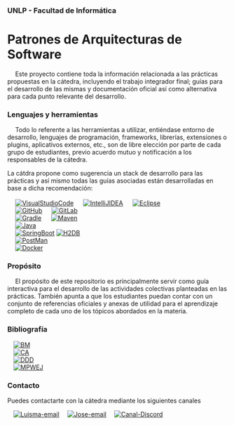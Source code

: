 ### UNLP - Facultad de Informática

# Patrones de Arquitecturas de Software

&emsp;
Este proyecto contiene toda la información relacionada a las prácticas propuestas en la cátedra, incluyendo el trabajo integrador final; guías para el desarrollo de las mismas y documentación oficial así como alternativa para cada punto relevante del desarrollo.

### Lenguajes y herramientas

&emsp;
Todo lo referente a las herramientas a utilizar, entiéndase entorno de desarrollo, lenguajes de programación, frameworks, librerías, extensiones o plugins, aplicativos externos, etc., son de libre elección por parte de cada grupo de estudiantes, previo acuerdo mutuo y notificación a los responsables de la cátedra.

La cátdra propone como sugerencia un stack de desarrollo para las prácticas y así mismo todas las guías asociadas están desarrolladas en base a dicha recomendación:
</br></br>&emsp; [![VisualStudioCode](<https://img.shields.io/badge/VS_Code-Entorno_de_Desarrollo_(IDE)-0078d7.svg?logo=visual-studio-code>)](https://code.visualstudio.com/)
&emsp; [![IntelliJIDEA](<https://img.shields.io/badge/IntelliJIDEA-Entorno_de_Desarrollo_(IDE)-00979D.svg?logo=intellij-idea>)](https://www.jetbrains.com/idea/)
&emsp; [![Eclipse](<https://img.shields.io/badge/Eclipse-Entorno_de_Desarrollo_(IDE)-%235C1F87.svg?logo=Eclipse>)](https://eclipseide.org/)
</br>&emsp;
[![GitHub](<https://img.shields.io/badge/GitHub-Sistema_de_Control_de_versiones_(DSCV)-%23181717.svg?logo=github&logoColor=white>)](https://github.com/) &emsp;
[![GitLab](<https://img.shields.io/badge/GitLab-Sistema_de_Control_de_versiones_(DSCV)-%23181717.svg?logo=gitlab&logoColor=white>)](https://gitlab.com/)
</br>&emsp; [![Gradle](https://img.shields.io/badge/Gradle-Gestor_de_dependencias-02303A.svg?logo=Gradle&logoColor=%23009639)](https://gradle.org/)
&emsp; [![Maven](https://img.shields.io/badge/Maven-Gestor_de_dependencias-02303A.svg?logo=Apache&logoColor=D22128)](https://maven.apache.org/)
</br>&emsp; [![Java](https://img.shields.io/badge/Java-Lenguaje_de_programacion-DC322F?logo=openjdk&logoColor=yellow)](https://www.java.com/es/)
</br>&emsp; [![SpringBoot](https://img.shields.io/badge/Spring_Boot-Framework_BackEnd-%23107C10?logo=spring-boot)](https://spring.io/projects/spring-boot)
[![H2DB](https://img.shields.io/badge/H2_DDBB-Base_de_Datos_en_memoria-%230056D2?logo=scrimba)](https://www.h2database.com/html/main.html)
</br>&emsp; [![PostMan](https://img.shields.io/badge/PostMan-Cliente_de_solicitudes_API-FF6C37?logo=postman)](https://www.postman.com/)
</br>&emsp; [![Docker](https://img.shields.io/badge/Docker-Gestor_de_contenedores-%231877F2.svg?logo=docker&logoColor=%231877F2)](https://docs.docker.com/get-docker/)

### Propósito

&emsp;
El propósito de este repositorio es principalmente servir como guía interactiva para el desarrollo de las actividades colectivas planteadas en las prácticas. También apunta a que los estudiantes puedan contar con un conjunto de referencias oficiales y anexas de utilidad para el aprendizaje completo de cada uno de los tópicos abordados en la materia.

### Bibliografía

&emsp;[![BM](https://img.shields.io/badge/Building_Microservices_|_Designing_Fine_Grained_Systems-Sam_Newman-1abc9c.svg?logo=gitbook&logoColor=1abc9c)]()</br>
&emsp;[![CA](https://img.shields.io/badge/Clean_Architecture_|_A_Craftsman´s_Guide_to_Software_Structure_and_Desing-Robert_C._Martin-1abc9c.svg?logo=gitbook&logoColor=1abc9c)]()</br>
&emsp;[![DDD](https://img.shields.io/badge/Domain_Driven_Design_|_Tackling_Complexity_in_the_heart_of_Software-Eric_Evans-1abc9c.svg?logo=gitbook&logoColor=1abc9c)]()</br>
&emsp;[![MPWEJ](https://img.shields.io/badge/Microservices_Patterns_|_with_examples_in_Java-Chris_Richardson-1abc9c.svg?logo=gitbook&logoColor=1abc9c)]()

### Contacto

Puedes contactarte con la cátedra mediante los siguientes canales

&emsp;[![Luisma-email](https://img.shields.io/badge/Luis_Mariano_Bibbo-0A84FF?logo=gmail)](mailto:lmbibbo@lifia.info.unlp.edu.ar.com)
&emsp;[![Jose-email](https://img.shields.io/badge/Jose_Manuel_Suarez-0A84FF?logo=Gmail)](mailto:jsuarez@lifia.info.unlp.edu.ar)
&emsp;[![Canal-Discord](https://img.shields.io/badge/PPAA_de_Software-%235865F2.svg?&logo=discord&logoColor=white)](https://discord.gg/y7R48Crr)
